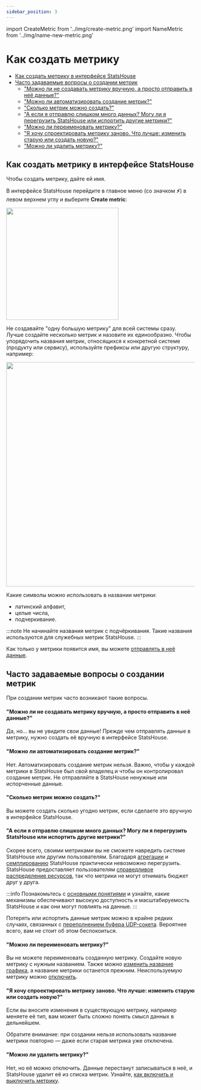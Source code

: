 ```yaml
---
sidebar_position: 3
---
```

import CreateMetric from '../img/create-metric.png'
import NameMetric from '../img/name-new-metric.png'

# Как создать метрику

<!-- TOC -->
* [Как создать метрику в интерфейсе StatsHouse](#как-создать-метрику-в-интерфейсе-statshouse)
* [Часто задаваемые вопросы о создании метрик](#часто-задаваемые-вопросы-о-создании-метрик)
    * ["Можно ли не создавать метрику вручную, а просто отправить в неё данные?"](#можно-ли-не-создавать-метрику-вручную-а-просто-отправить-в-неё-данные)
    * ["Можно ли автоматизировать создание метрик?"](#можно-ли-автоматизировать-создание-метрик)
    * ["Сколько метрик можно создать?"](#сколько-метрик-можно-создать)
    * ["А если я отправлю слишком много данных? Могу ли я перегрузить StatsHouse или испортить другие метрики?"](#а-если-я-отправлю-слишком-много-данных-могу-ли-я-перегрузить-statshouse-или-испортить-другие-метрики)
    * ["Можно ли переименовать метрику?"](#можно-ли-переименовать-метрику)
    * ["Я хочу спроектировать метрику заново. Что лучше: изменить старую или создать новую?"](#я-хочу-спроектировать-метрику-заново-что-лучше-изменить-старую-или-создать-новую)
    * ["Можно ли удалить метрику?"](#можно-ли-удалить-метрику)
<!-- TOC -->

## Как создать метрику в интерфейсе StatsHouse

Чтобы создать метрику, дайте ей имя.

В интерфейсе StatsHouse перейдите в главное меню (со значком **⚡**) в левом верхнем углу и выберите **Create metric**:

<img src={CreateMetric} width="300"/>

Не создавайте "одну большую метрику" для всей системы сразу.
Лучше создайте несколько метрик и назовите их единообразно. Чтобы упорядочить названия метрик, относящихся к 
конкретной системе (продукту или сервису), используйте префиксы или другую структуру, например:

<img src={NameMetric} width="600"/>

Какие символы можно использовать в названии метрики:
* латинский алфавит,
* целые числа,
* подчеркивание.

:::note
Не начинайте названия метрик с подчёркивания. Такие названия используются для служебных метрик StatsHouse.
:::

Как только у метрики появится имя, вы можете [отправлять в неё данные](send-data.md).

## Часто задаваемые вопросы о создании метрик

При создании метрик часто возникают такие вопросы.

#### "Можно ли не создавать метрику вручную, а просто отправить в неё данные?"

Да, но... вы не увидите свои данные! Прежде чем отправлять данные в метрику, нужно создать её
вручную в интерфейсе StatsHouse.

#### "Можно ли автоматизировать создание метрик?"

Нет. Автоматизировать создание метрик нельзя. Важно, чтобы у каждой метрики в StatsHouse был свой владелец и чтобы 
он контролировал создание метрик. Не отправляйте в StatsHouse ненужные или испорченные данные.

#### "Сколько метрик можно создать?"

Вы можете создать сколько угодно метрик, если сделаете это вручную в интерфейсе StatsHouse.

#### "А если я отправлю слишком много данных? Могу ли я перегрузить StatsHouse или испортить другие метрики?"

Скорее всего, своими метриками вы не сможете навредить системе StatsHouse или другим пользователям. Благодаря 
[агрегации](../overview/concepts.md#агрегация) и [семплированию](../overview/concepts.md#семплирование) StatsHouse
практически невозможно перегрузить.
StatsHouse предоставляет пользователям [справедливое распределение ресурсов](../overview/concepts.md#справедливое-распределение-ресурсов),
так что метрики не могут отнимать бюджет друг у друга.

:::info
Познакомьтесь с [основными понятиями](../overview/concepts.md) и узнайте, какие механизмы обеспечивают высокую 
доступность и масштабируемость StatsHouse и как они могут повлиять на данные.
:::

Потерять или испортить данные метрик можно в крайне редких случаях, связанных с
[переполнением буфера UDP-сокета](send-data.md#без-использования-клиентских-библиотек).
Вероятнее всего, вам не стоит об этом беспокоиться.

#### "Можно ли переименовать метрику?"

Вы не можете переименовать созданную метрику. Создайте новую метрику с нужным названием. Также можно
[изменить название графика](view-graph.md#2--название-графика), а название метрики останется прежним.
Неиспользуемую метрику можно [отключить](edit-metrics.md#disabling-a-metric).

#### "Я хочу спроектировать метрику заново. Что лучше: изменить старую или создать новую?"

Если вы вносите изменения в существующую метрику, например меняете её тип, вам может быть сложно понять смысл данных 
в дельнейшем.

Обратите внимание: при создании нельзя использовать название метрики повторно — даже если старая метрика уже отключена.

#### "Можно ли удалить метрику?"

Нет, но её можно отключить. Данные перестанут записываться в неё, и StatsHouse удалит её из списка метрик.
Узнайте, [как включить и выключить метрику](edit-metrics.md#disabling-a-metric).
